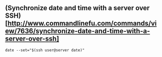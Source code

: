 ## (Synchronize date and time with a server over SSH)[http://www.commandlinefu.com/commands/view/7636/synchronize-date-and-time-with-a-server-over-ssh]
```
date --set="$(ssh user@server date)"
```